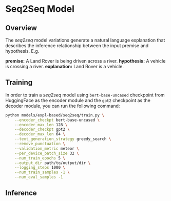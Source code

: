 # Seq2Seq Model

## Overview
The _seq2seq_ model variations generate a natural language explanation that describes the inference relationship between the input premise and hypothesis. E.g.

__premise:__ A Land Rover is being driven across a river.
__hypothesis:__ A vehicle is crossing a river.
__explanation:__ Land Rover is a vehicle.

## Training
In order to train a _seq2seq_ model using `bert-base-uncased` checkpoint from HuggingFace as the encoder module and the `gpt2` checkpoint as the decoder module, you can run the following command:

```bash
python models/expl-based/seq2seq/train.py \
    --encoder_checkpt bert-base-uncased \
    --encoder_max_len 128 \
    --decoder_checkpt gpt2 \
    --decoder_max_len 64 \
    --text_generation_strategy greedy_search \
    --remove_punctuation \
    --validation_metric meteor \
    --per_device_batch_size 32 \
    --num_train_epochs 5 \
    --output_dir path/to/output/dir \
    --logging_steps 1000 \
    --num_train_samples -1 \
    --num_eval_samples -1
```

## Inference